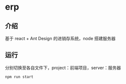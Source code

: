 # erp

## 介绍
基于 react + Ant Design 的进销存系统，node 搭建服务器

## 运行
分别切换至各自文件下，project：前端项目，server：服务器

```bash
npm run start
```